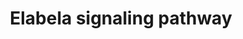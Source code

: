 ---
annotations:
- type: Pathway Ontology
  value: signaling pathway
- type: Pathway Ontology
  value: apelin signaling pathway
authors:
- Keshav
- Eweitz
- Egonw
- Khanspers
description: Schematic representation of ELABELA-mediated signaling
last-edited: 2021-08-19
organisms:
- Homo sapiens
redirect_from:
- /index.php/Pathway:WP5100
- /instance/WP5100
schema-jsonld:
- '@context': https://schema.org/
  '@id': https://wikipathways.github.io/pathways/WP5100.html
  '@type': Dataset
  creator:
    '@type': Organization
    name: WikiPathways
  description: Schematic representation of ELABELA-mediated signaling
  keywords:
  - FN1
  - CASP3
  - CCND1
  - FST
  - 'BCL2 '
  - NPHS2
  - APJ / APLNR
  - MTOR
  - COL3A1
  - SERPINE1
  - MAP1LC3B2
  - ATG7
  - TIMP1
  - LCN2
  - 'HAVCR1 '
  - PIK3CA
  - EOMES
  - cAMP
  - BAX
  - VCAM1
  - BCL2
  - NPPA
  - RPS6KA6
  - ICAM1
  - REN
  - MMP2
  - MAPK1
  - IL17A
  - TGFB1
  - IL1B
  - 'AKT1 '
  - POSTN
  - CCL2
  - AKT1S1
  - CYCS
  - ATG12
  - TNF
  - NCF2
  - SOD2
  - FOXO3
  - H2AX
  - CCN2
  - MAPK3
  - TGFB2
  - COL1A1
  - NLRP3
  - PARP1
  - GATA
  - LTBP2
  - RPS6KB1
  - HAVCR1
  - MMP9
  - ATR
  - ATP6AP2
  - SYNPO
  - FOS
  - ARRB1
  - 4-HNE
  - NOS3
  - ARRB2
  - MCP1
  - MYH7
  - IL18
  - SMAD3
  - ACE2
  - EIF4EBP1
  - TGFb1
  - GDF3
  - SIRT3
  - CHEK1
  - CYBB
  - APJ
  - IL2
  - IFNG
  - ROS
  - CYBA
  - ATG5
  - GNAI2
  - TBXT
  - FOXM1
  - CASP1
  - NPPB
  - ACE
  - VIM
  - NCF1
  - 'ATF1 '
  - COL8A
  - IL6
  - ACTA2
  - CREB1
  license: CC0
  name: Elabela signaling pathway
seo: CreativeWork
title: Elabela signaling pathway
wpid: WP5100
---